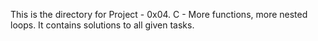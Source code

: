 This is the directory for Project - 0x04. C - More functions, more nested loops. It contains solutions to all given tasks.
